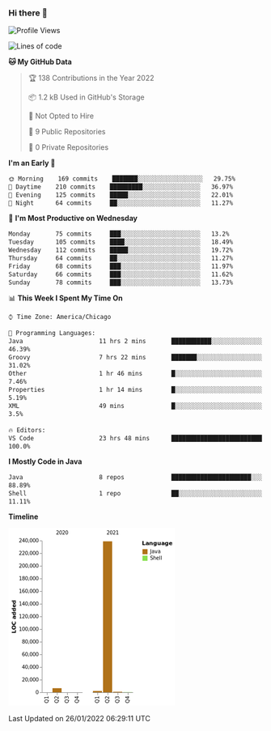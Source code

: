 ### Hi there 👋


<!--START_SECTION:waka-->
![Profile Views](http://img.shields.io/badge/Profile%20Views-0-blue)

![Lines of code](https://img.shields.io/badge/From%20Hello%20World%20I%27ve%20Written-249%20Thousand%20lines%20of%20code-blue)

**🐱 My GitHub Data** 

> 🏆 138 Contributions in the Year 2022
 > 
> 📦 1.2 kB Used in GitHub's Storage 
 > 
> 🚫 Not Opted to Hire
 > 
> 📜 9 Public Repositories 
 > 
> 🔑 0 Private Repositories  
 > 
**I'm an Early 🐤** 

```text
🌞 Morning    169 commits    ███████░░░░░░░░░░░░░░░░░░   29.75% 
🌆 Daytime    210 commits    █████████░░░░░░░░░░░░░░░░   36.97% 
🌃 Evening    125 commits    █████░░░░░░░░░░░░░░░░░░░░   22.01% 
🌙 Night      64 commits     ██░░░░░░░░░░░░░░░░░░░░░░░   11.27%

```
📅 **I'm Most Productive on Wednesday** 

```text
Monday       75 commits     ███░░░░░░░░░░░░░░░░░░░░░░   13.2% 
Tuesday      105 commits    ████░░░░░░░░░░░░░░░░░░░░░   18.49% 
Wednesday    112 commits    █████░░░░░░░░░░░░░░░░░░░░   19.72% 
Thursday     64 commits     ██░░░░░░░░░░░░░░░░░░░░░░░   11.27% 
Friday       68 commits     ███░░░░░░░░░░░░░░░░░░░░░░   11.97% 
Saturday     66 commits     ███░░░░░░░░░░░░░░░░░░░░░░   11.62% 
Sunday       78 commits     ███░░░░░░░░░░░░░░░░░░░░░░   13.73%

```


📊 **This Week I Spent My Time On** 

```text
⌚︎ Time Zone: America/Chicago

💬 Programming Languages: 
Java                     11 hrs 2 mins       ███████████░░░░░░░░░░░░░░   46.39% 
Groovy                   7 hrs 22 mins       ███████░░░░░░░░░░░░░░░░░░   31.02% 
Other                    1 hr 46 mins        █░░░░░░░░░░░░░░░░░░░░░░░░   7.46% 
Properties               1 hr 14 mins        █░░░░░░░░░░░░░░░░░░░░░░░░   5.19% 
XML                      49 mins             █░░░░░░░░░░░░░░░░░░░░░░░░   3.5%

🔥 Editors: 
VS Code                  23 hrs 48 mins      █████████████████████████   100.0%

```

**I Mostly Code in Java** 

```text
Java                     8 repos             ██████████████████████░░░   88.89% 
Shell                    1 repo              ██░░░░░░░░░░░░░░░░░░░░░░░   11.11%

```


**Timeline**

![Chart not found](https://raw.githubusercontent.com/powercasgamer/powercasgamer/master/charts/bar_graph.png) 


 Last Updated on 26/01/2022 06:29:11 UTC
<!--END_SECTION:waka-->
